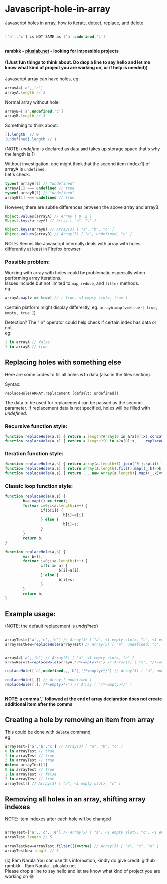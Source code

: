# Javascript-hole-in-array
Javascript holes in array, how to iterate, detect, replace, and delete

```JavaScript
  
['a',,'c'] is NOT SAME as ['a',undefined,'c']
  
```

**rambkk - [pluslab.net](https://pluslab.net/blog/) - looking for impossible projects**
#### ((Just fun things to think about. Do drop a line to say hello and let me know what kind of project you are working on, or if help is needed))

Javascript array can have holes, eg:
```JavaScript
arrayA=['a',,'c']
arrayA.length // 3
```
Normal array without hole:
```JavaScript
arrayB=['a',undefined,'c']
arrayB.length // 3
```
Something to think about:
```JavaScript
[].length` // 0
[undefined].length // 1
```
(NOTE: *undefine* is declared as data and takes up storage space that's why the length is 1)

Without investigation, one might think that the second item (index:1) of arrayA is `undefined`.\
Let's check:
```JavaScript
typeof arrayA[1] // "undefined"
arrayA[1] === undefined // true
typeof arrayB[1] // "undefined"
arrayB[1] === undefined // true
```

However, there are subtle differences between the above array and arrayB.
```JavaScript
Object.values(arrayA) // Array [ 0, 2 ]
Object.keys(arrayA) // Array [ "a", "c" ]

Object.keys(arrayB) // Array(3) [ "a", "b", "c" ]
Object.values(arrayB) // Array(3) [ "a", undefined, "c" ]
```
NOTE: Seems like Javascript internally deals with array with holes differently at least in Firefox browser

### Possible problem:
Working with array with holes could be problematic especially when performing array iterations.\
Issues include but not limited to `map`, `reduce`, and `filter` methods.\
eg:

```JavaScript
arrayA.map(v => true) // [ true, <1 empty slot>, true ]
```
(certain platform might display differently, eg: `arrayA.map(v=>true)[ true, empty, true ]`)

Detection? The "in" operator could help check if certain index has data or not.\
eg:
```JavaScript
1 in arrayA // false
1 in arrayB // true
```

## Replacing holes with something else
Here are some codes to fill all holes with data (also in the files section).

Syntax:
```JavaAscript
replaceHole(ARRAY,replacement [default: undefined])
```
The data to be used for replacement can be passed as the second parameter.
If replacement data is not specified, holes will be filled with *undefined*.

### Recursive function style:
```JavaScript
function replaceHole(a,s) { return a.length?Array(0 in a?a[0]:x).concat(replaceHole(a.slice(1),s):[]; }
function replaceHole(a,s) { return a.length?[0 in a?a[0]:s, ...replaceHole(a.slice(1),s)]:[]; }
```

### Iteration function style:
```JavaScript
function replaceHole(a,s) { return Array(a.length+1).join('0').split('').map((_,k)=>k in a?a[k]:s); }
function replaceHole(a,s) { return Array(a.length).fill().map((_,k)=>k in a?a[k]:s); }
function replaceHole(a,s) { return [...new Array(a.length)].map((_,k)=>k in a?a[k]:s); }
```

### Classic loop function style:
```JavaScript
function replaceHole(a,s) {
        b=a.map(() => true);
        for(var i=0;i<a.length;i++) {
                if(b[i]) { 
                          b[i]=a[i]; 
                } else {
                          b[i]=s;
                }
        }
        return b;
}
```
```JavaScript
function replaceHole(a,s) {
        var b=[];
        for(var i=0;i<a.length;i++) {
                if(i in a) {
                        b[i]=a[i];
                } else {
                        b[i]=s;
                }
        }
        return b;
}
```

## Example usage:
(NOTE: the default replacement is *undefined*)
```JavaScript
  
arrayTest=['a',,'c',,'e'] // Array(5) [ "a", <1 empty slot>, "c", <1 empty slot>, "e" ]
arrayTestNew=replaceHole(arrayTest) // Array(5) [ "a", undefined, "c", undefined, "e" ]


arrayA=['a',,'b'] // Array(3) [ "a", <1 empty slot>, "b" ]
arrayResult=replaceHole(arrayA,'/*<empty>*/') // Array(3) [ "a", "/*<empty>*/", "b" ]

replaceHole(['a',undefined,,,'b'],'/*<empty>*/') // Array(5) [ "a", undefined, "/*<empty>*/", "/*<empty>*/", "b" ]

replaceHole([,]) // Array [ undefined ]
replaceHole([,],'/*<empty>*/') // Array [ "/*<empty>*/" ]
  
```
**NOTE: a comma ',' followed at the end of array declaration does not create additional item after the comma**

## Creating a hole by removing an item from array
This could be done with `delete` command,\
eg:
```JavaScript
arrayTest=['a','b','c'] // Array(3) [ "a", "b", "c" ]
0 in arrayTest // true
1 in arrayTest // true
2 in arrayTest // true
delete arrayTest[1]
0 in arrayTest // true
1 in arrayTest // false
2 in arrayTest // true
arrayTest[] // Array(3) [ "a", <1 empty slot>, "c" ]

```

## Removing all holes in an array, shifting array indexes
NOTE: item indexes after each hole will be changed
```JavaScript

arrayTest=['a',,'c',,'e'] // Array(5) [ "a", <1 empty slot>, "c", <1 empty slot>, "e" ]
arrayTest.length // 5

arrayTestNew=arrayTest.filter(()=>true) // Array(3) [ "a", "c", "e" ]
arrayTestNew.length // 3

```

(c) Ram Narula You can use this information, kindly do give credit: github rambkk - Ram Narula - pluslab.net  
Please drop a line to say hello and let me know what kind of project you are working on 😄
